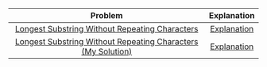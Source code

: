 |Problem|Explanation|
|:--:|:--:|
|[Longest Substring Without Repeating Characters](https://leetcode.com/problems/longest-substring-without-repeating-character/)|[Explanation](https://leetcode.com/problems/longest-substring-without-repeating-characters/discuss/1115635/C%2B%2B-or-All-approaches%3A-brute-force-Sliding-Window-or-12ms-or-map-or-Solution-for-Longest-Substring)|
|[Longest Substring Without Repeating Characters (My Solution)](https://leetcode.com/problems/longest-substring-without-repeating-characters)|[Explanation](https://leetcode.com/problems/longest-substring-without-repeating-characters/discuss/2107440/Set-Explanation)|
